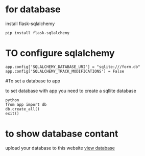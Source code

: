 # for database

install flask-sqlalchemy

	
	pip install flask-sqlalchemy
	

# TO configure sqlalchemy

	app.config['SQLALCHEMY_DATABASE_URI'] = "sqlite:///form.db"
	app.config['SQLALCHEMY_TRACK_MODIFICATIONS'] = False 


#To set a database to app

to set database with app you need to create a sqllite database

	
	python
	from app import db
	db.create_all()
	exit()
	

# to show database contant

upload your database to this website
[view database](https://inloop.github.io/sqlite-viewer/)
	